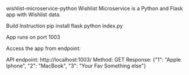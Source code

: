 wishlist-microservice-python
Wishlist Microservice is a Python and Flask app with Wishlist data.

Build Instruction
pip install flask
python index.py

App runs on port 1003

Access the app from endpoint:

API endpoint:  http://localhost:1003/
Method: GET
Response:
{"1": "Apple Iphone", "2": "MacBook", "3": "Your Fav Something else"}